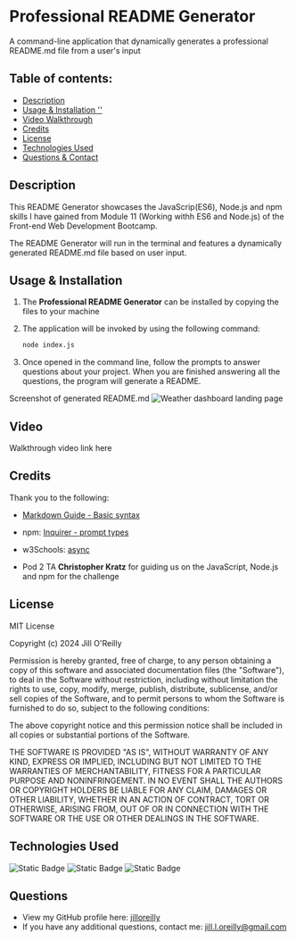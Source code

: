 # Professional README Generator

A command-line application that dynamically generates a professional README.md file from a user's input

  ## Table of contents:
  - [Description](#Description)
  - [Usage & Installation ''](#Usage-&-installation)
  - [Video Walkthrough](#Video)
  - [Credits](#Credits)
  - [License](#License)
  - [Technologies Used](#Technologies-used)
  - [Questions & Contact](#Questions)

## Description

This README Generator showcases the JavaScrip(ES6), Node.js and npm skills I have gained from Module 11 (Working withh ES6 and Node.js) of the Front-end Web Development Bootcamp. 

The  README Generator will run in the terminal and features a dynamically generated README.md file based on user input.

## Usage & Installation

1. The **Professional README Generator** can be installed by copying the files to your machine

2. The application will be invoked by using the following command:

   ```bash
   node index.js
   ```

3. Once opened in the command line, follow the prompts to answer questions about your  project. When you are finished answering all the questions, the program will generate a README.

Screenshot of generated README.md 
![Weather dashboard landing page](assets/images/1-screenshot-weather-dashboard.png)


## Video
Walkthrough video link here 

## Credits

Thank you to the following:

- [Markdown Guide - Basic syntax](https://www.markdownguide.org/basic-syntax/)

- npm: [Inquirer - prompt types](https://www.npmjs.com/package//inquirer#prompt-types)

- w3Schools: [async](https://www.w3schools.com/js/js_async.asp)

- Pod 2 TA **Christopher Kratz** for guiding us on the JavaScript, Node.js and npm for the challenge


## License

MIT License

Copyright (c) 2024 Jill O'Reilly

Permission is hereby granted, free of charge, to any person obtaining a copy
of this software and associated documentation files (the "Software"), to deal
in the Software without restriction, including without limitation the rights
to use, copy, modify, merge, publish, distribute, sublicense, and/or sell
copies of the Software, and to permit persons to whom the Software is
furnished to do so, subject to the following conditions:

The above copyright notice and this permission notice shall be included in all
copies or substantial portions of the Software.

THE SOFTWARE IS PROVIDED "AS IS", WITHOUT WARRANTY OF ANY KIND, EXPRESS OR
IMPLIED, INCLUDING BUT NOT LIMITED TO THE WARRANTIES OF MERCHANTABILITY,
FITNESS FOR A PARTICULAR PURPOSE AND NONINFRINGEMENT. IN NO EVENT SHALL THE
AUTHORS OR COPYRIGHT HOLDERS BE LIABLE FOR ANY CLAIM, DAMAGES OR OTHER
LIABILITY, WHETHER IN AN ACTION OF CONTRACT, TORT OR OTHERWISE, ARISING FROM,
OUT OF OR IN CONNECTION WITH THE SOFTWARE OR THE USE OR OTHER DEALINGS IN THE
SOFTWARE.

## Technologies Used

![Static Badge](https://img.shields.io/badge/NodeJS-green)
![Static Badge](https://img.shields.io/badge/JavaScript-yellow)
![Static Badge](https://img.shields.io/badge/NPM-red)

## Questions
  - View my GitHub profile here: [jilloreilly](https://github.com/jilloreilly)
  - If you have any additional questions, contact me: [jill.l.oreilly@gmail.com](mailto:jill.l.oreilly@gmail.com)









